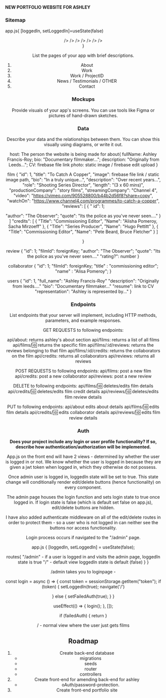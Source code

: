 **NEW PORTFOLIO WEBSITE FOR ASHLEY**

### Sitemap

app.js{
[loggedIn, setLoggedIn]=useState(false)

   <header>
      <routes>
         <route="/admin" element=<LoginPage/>/>
         <route="/" element=<WorkPage/>/>
         <route="/films" element=<WorkPage/>/> 
         <route="/about" element=<AboutPage/>/> 
         <route="/films/:id" element=<SpecificFilmPage/>/> 
         <route="/contact" element=<ContactPage/>/> 
         <route="/news" element=<NewsPage/>/>   
      </routes>
   <footer>
}

List the pages of your app with brief descriptions.

1. About
2. Work
3. Work / ProjectID
4. News / Testimonials / OTHER
5. Contact

### Mockups

Provide visuals of your app's screens. You can use tools like Figma or pictures of hand-drawn sketches.

### Data

Describe your data and the relationships between them. You can show this visually using diagrams, or write it out.

host:
The person the website is being made for
about{
fullName: Ashley Francis-Roy;
bio: "Documentary filmmaker...";
description: "Originally from Leeds...";
CV: firebase file link
photo: static image / firebase edit upload
}

film {
"id": 1,
"title": "To Catch A Copper",
"image": firebase file link / static image path,
"bio": "In a truly unique...",
"description": "Over recent years...",
"role": "Shooting Series Director",
"length": "(3 x 60 mins)",
"productionCompany": "story films",
"streamingCompany": "Channel 4",
"video": "https://vimeo.com/905528800/b44b2d56f8?share=copy",
"watchOn": "https://www.channel4.com/programmes/to-catch-a-copper",
"reviews": [
{
" id": 1;

<!-- filmId: foreignKey; -->

"author": "The Observer";
"quote": "Its the police as you've never seen...."
}
]
"credits": [
{
"Title": "Commissioning Editor",
"Name": "Alisha Pomeroy, Sacha Mirzoeff"
},
{
"Title": "Series Producer",
"Name": "Hugo Pettitt"
},
{
"Title": "Commissioning Editor",
"Name": "Pete Beard, Bruce Fletcher"
}
]

}

review {
"id": 1;
"filmId": foreignKey;
"author": "The Observer";
"quote": "Its the police as you've never seen...."
"rating?": number
}

collaborator {
"id": 1;
"filmId": foreignKey;
"title" : "commissioning editor";
"name" : "Alisa Pomeroy";
}

users {
"id": 1,
"full_name": "Ashley Francis-Roy"
"description": "Originally from leeds...."
"bio": "Documentary filmmaker..."
"resume": link to CV
"representation": "Ashley is represented by..."
}

### Endpoints

List endpoints that your server will implement, including HTTP methods, parameters, and example responses.

GET REQUESTS to following endpoints:

api/about: returns ashley's about section
api/films: returns a list of all films
api/films/:id: returns the specific film
api/films/:id/reviews: returns the reviews belonging to that film
api/films/:id/credits: returns the collaborators on the film
api/credits: returns all collaborators
api/reviews: returns all reviews

POST REQUESTS to following endpoints:
api/films: post a new film
api/credits: post a new collaborator
api/reviews: post a new review

DELETE to following endpoints:
api/films/:id: deletes/edits film details
api/credits/:id: deletes/edits film credit details
api/reviews/:id: deletes/edits film review details

PUT to following endpoints:
api/about edits about details
api/films/:id: edits film details
api/credits/:id: edits collaborator details
api/reviews/:id: edits film review details

### Auth

**Does your project include any login or user profile functionality? If so, describe how authentication/authorization will be implemented.**

App.js on the front end will have 2 views - determined by whether the user is logged in or not. We know whether the user is logged in because they are given a jwt token when logged in, which they otherwise do not possess.

Once admin user is logged in, loggedIn state will be set to true. This state change will conditionally render edit/delete buttons (hence functionality) on every component.

The admin page houses the login function and sets login state to true once logged in. If login state is false (which is default set false on app.js), edit/delete buttons are hidden.

I have also added authenticate middleware on all of the edit/delete routes in order to protect them - so a user who is not logged in can neither see the buttons nor access functionality.

Login process occurs if navigated to the "/admin" page.

app.js {
[loggedIn, setLoggedIn] = useState(false);

routes{
"/admin" - if a user is logged in and visits the admin page, loggedIn state is true
"/" - default view loggedIn state is default (false)
}
}

/admin takes you to loginpage -

const login = async () => {
const token = sessionStorage.getItem("token");
if (token) {
setLoggedIn(true);
navigate('/')

<!-- set loggedin state true and return to normal page -->

} else {
setFailedAuth(true);
}
}

useEffect(() => {
login();
}, []);

  <!-- On load of admin page, check if user has a jwt token (has the user logged in?) -->

if (failedAuth) {
return <Login />
}

/ - normal view where the user just gets films

## Roadmap

1. Create back-end database
   - migrations
   - seeds
   - router
   - controllers
2. Create front-end for amending back-end for ashley
   - oAuth/password-protection.
3. Create front-end portfolio site
